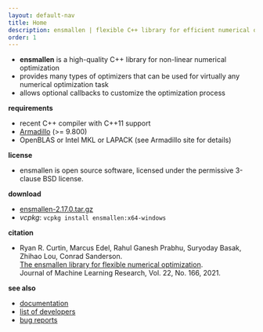 ```yaml
---
layout: default-nav
title: Home
description: ensmallen | flexible C++ library for efficient numerical optimization
order: 1
---
```

* **ensmallen** is a high-quality C++ library for non-linear numerical optimization
* provides many types of optimizers that can be used for virtually any numerical optimization task
* allows optional callbacks to customize the optimization process

**requirements**

 * recent C++ compiler with C++11 support
 * [Armadillo](http://arma.sourceforge.net) (>= 9.800)
 * OpenBLAS or Intel MKL or LAPACK (see Armadillo site for details)

**license**

  * ensmallen is open source software, licensed under the permissive 3-clause BSD
license.

**download**

 - [ensmallen-2.17.0.tar.gz](files/ensmallen-2.17.0.tar.gz)
 - _vcpkg_: `vcpkg install ensmallen:x64-windows`

**citation**

  * Ryan R. Curtin, Marcus Edel, Rahul Ganesh Prabhu, Suryoday Basak, Zhihao Lou, Conrad Sanderson.  
    [The ensmallen library for flexible numerical optimization](https://jmlr.org/papers/volume22/20-416/20-416.pdf).  
    Journal of Machine Learning Research, Vol. 22, No. 166, 2021.

**see also**

 * [documentation](docs.html)
 * [list of developers](developers.html)
 * [bug reports](questions.html)
